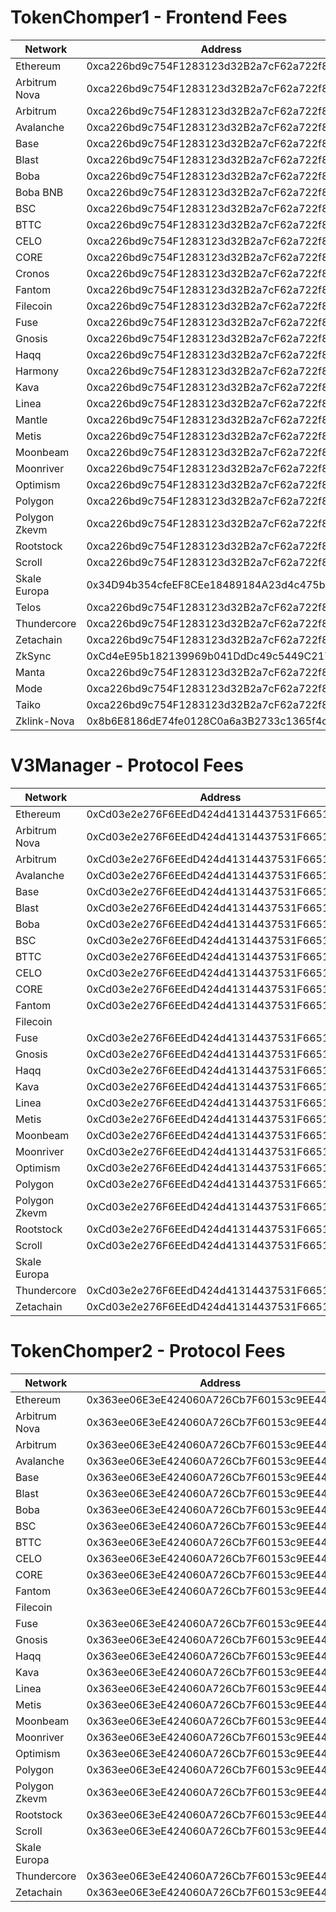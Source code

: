 
# TokenChomper1 - Frontend Fees

| Network  | Address                                    |
| -------- | ------------------------------------------ |
| Ethereum | 0xca226bd9c754F1283123d32B2a7cF62a722f8ADa |
| Arbitrum Nova | 0xca226bd9c754F1283123d32B2a7cF62a722f8ADa |
| Arbitrum | 0xca226bd9c754F1283123d32B2a7cF62a722f8ADa |
| Avalanche | 0xca226bd9c754F1283123d32B2a7cF62a722f8ADa |
| Base | 0xca226bd9c754F1283123d32B2a7cF62a722f8ADa |
| Blast | 0xca226bd9c754F1283123d32B2a7cF62a722f8ADa |
| Boba | 0xca226bd9c754F1283123d32B2a7cF62a722f8ADa |
| Boba BNB | 0xca226bd9c754F1283123d32B2a7cF62a722f8ADa |
| BSC | 0xca226bd9c754F1283123d32B2a7cF62a722f8ADa |
| BTTC | 0xca226bd9c754F1283123d32B2a7cF62a722f8ADa |
| CELO | 0xca226bd9c754F1283123d32B2a7cF62a722f8ADa |
| CORE | 0xca226bd9c754F1283123d32B2a7cF62a722f8ADa |
| Cronos | 0xca226bd9c754F1283123d32B2a7cF62a722f8ADa |
| Fantom | 0xca226bd9c754F1283123d32B2a7cF62a722f8ADa |
| Filecoin | 0xca226bd9c754F1283123d32B2a7cF62a722f8ADa |
| Fuse | 0xca226bd9c754F1283123d32B2a7cF62a722f8ADa |
| Gnosis | 0xca226bd9c754F1283123d32B2a7cF62a722f8ADa |
| Haqq | 0xca226bd9c754F1283123d32B2a7cF62a722f8ADa |
| Harmony | 0xca226bd9c754F1283123d32B2a7cF62a722f8ADa |
| Kava | 0xca226bd9c754F1283123d32B2a7cF62a722f8ADa |
| Linea | 0xca226bd9c754F1283123d32B2a7cF62a722f8ADa |
| Mantle | 0xca226bd9c754F1283123d32B2a7cF62a722f8ADa |
| Metis | 0xca226bd9c754F1283123d32B2a7cF62a722f8ADa |
| Moonbeam | 0xca226bd9c754F1283123d32B2a7cF62a722f8ADa |
| Moonriver | 0xca226bd9c754F1283123d32B2a7cF62a722f8ADa |
| Optimism | 0xca226bd9c754F1283123d32B2a7cF62a722f8ADa |
| Polygon | 0xca226bd9c754F1283123d32B2a7cF62a722f8ADa |
| Polygon Zkevm | 0xca226bd9c754F1283123d32B2a7cF62a722f8ADa |
| Rootstock | 0xca226bd9c754F1283123d32B2a7cF62a722f8ADa |
| Scroll | 0xca226bd9c754F1283123d32B2a7cF62a722f8ADa |
| Skale Europa | 0x34D94b354cfeEF8CEe18489184A23d4c475b6903 |
| Telos | 0xca226bd9c754F1283123d32B2a7cF62a722f8ADa |
| Thundercore | 0xca226bd9c754F1283123d32B2a7cF62a722f8ADa |
| Zetachain | 0xca226bd9c754F1283123d32B2a7cF62a722f8ADa |
| ZkSync | 0xCd4eE95b182139969b041DdDc49c5449C21702E1 |
| Manta | 0xca226bd9c754F1283123d32B2a7cF62a722f8ADa |
| Mode | 0xca226bd9c754F1283123d32B2a7cF62a722f8ADa |
| Taiko | 0xca226bd9c754F1283123d32B2a7cF62a722f8ADa |
| Zklink-Nova | 0x8b6E8186dE74fe0128C0a6a3B2733c1365f4c9e2 |


# V3Manager - Protocol Fees

| Network  | Address                                    |
| -------- | ------------------------------------------ |
| Ethereum | 0xCd03e2e276F6EEdD424d41314437531F665187b9 |
| Arbitrum Nova | 0xCd03e2e276F6EEdD424d41314437531F665187b9 |
| Arbitrum | 0xCd03e2e276F6EEdD424d41314437531F665187b9 |
| Avalanche | 0xCd03e2e276F6EEdD424d41314437531F665187b9 |
| Base | 0xCd03e2e276F6EEdD424d41314437531F665187b9 |
| Blast | 0xCd03e2e276F6EEdD424d41314437531F665187b9 |
| Boba | 0xCd03e2e276F6EEdD424d41314437531F665187b9 |
| BSC | 0xCd03e2e276F6EEdD424d41314437531F665187b9 |
| BTTC | 0xCd03e2e276F6EEdD424d41314437531F665187b9 |
| CELO | 0xCd03e2e276F6EEdD424d41314437531F665187b9 |
| CORE | 0xCd03e2e276F6EEdD424d41314437531F665187b9 |
| Fantom | 0xCd03e2e276F6EEdD424d41314437531F665187b9 |
| Filecoin |  |
| Fuse | 0xCd03e2e276F6EEdD424d41314437531F665187b9 |
| Gnosis | 0xCd03e2e276F6EEdD424d41314437531F665187b9 |
| Haqq | 0xCd03e2e276F6EEdD424d41314437531F665187b9 |
| Kava | 0xCd03e2e276F6EEdD424d41314437531F665187b9 |
| Linea | 0xCd03e2e276F6EEdD424d41314437531F665187b9 |
| Metis | 0xCd03e2e276F6EEdD424d41314437531F665187b9 |
| Moonbeam | 0xCd03e2e276F6EEdD424d41314437531F665187b9 |
| Moonriver | 0xCd03e2e276F6EEdD424d41314437531F665187b9 |
| Optimism | 0xCd03e2e276F6EEdD424d41314437531F665187b9 |
| Polygon | 0xCd03e2e276F6EEdD424d41314437531F665187b9 |
| Polygon Zkevm | 0xCd03e2e276F6EEdD424d41314437531F665187b9 |
| Rootstock | 0xCd03e2e276F6EEdD424d41314437531F665187b9 |
| Scroll | 0xCd03e2e276F6EEdD424d41314437531F665187b9 |
| Skale Europa |  |
| Thundercore | 0xCd03e2e276F6EEdD424d41314437531F665187b9 |
| Zetachain | 0xCd03e2e276F6EEdD424d41314437531F665187b9 |


# TokenChomper2 - Protocol Fees

| Network  | Address                                    |
| -------- | ------------------------------------------ |
| Ethereum | 0x363ee06E3eE424060A726Cb7F60153c9EE44cDC1 |
| Arbitrum Nova | 0x363ee06E3eE424060A726Cb7F60153c9EE44cDC1 |
| Arbitrum | 0x363ee06E3eE424060A726Cb7F60153c9EE44cDC1 |
| Avalanche | 0x363ee06E3eE424060A726Cb7F60153c9EE44cDC1 |
| Base | 0x363ee06E3eE424060A726Cb7F60153c9EE44cDC1 |
| Blast | 0x363ee06E3eE424060A726Cb7F60153c9EE44cDC1 |
| Boba | 0x363ee06E3eE424060A726Cb7F60153c9EE44cDC1 |
| BSC | 0x363ee06E3eE424060A726Cb7F60153c9EE44cDC1 |
| BTTC | 0x363ee06E3eE424060A726Cb7F60153c9EE44cDC1 |
| CELO | 0x363ee06E3eE424060A726Cb7F60153c9EE44cDC1 |
| CORE | 0x363ee06E3eE424060A726Cb7F60153c9EE44cDC1 |
| Fantom | 0x363ee06E3eE424060A726Cb7F60153c9EE44cDC1 |
| Filecoin |  |
| Fuse | 0x363ee06E3eE424060A726Cb7F60153c9EE44cDC1 |
| Gnosis | 0x363ee06E3eE424060A726Cb7F60153c9EE44cDC1 |
| Haqq | 0x363ee06E3eE424060A726Cb7F60153c9EE44cDC1 |
| Kava | 0x363ee06E3eE424060A726Cb7F60153c9EE44cDC1 |
| Linea | 0x363ee06E3eE424060A726Cb7F60153c9EE44cDC1 |
| Metis | 0x363ee06E3eE424060A726Cb7F60153c9EE44cDC1 |
| Moonbeam | 0x363ee06E3eE424060A726Cb7F60153c9EE44cDC1 |
| Moonriver | 0x363ee06E3eE424060A726Cb7F60153c9EE44cDC1 |
| Optimism | 0x363ee06E3eE424060A726Cb7F60153c9EE44cDC1 |
| Polygon | 0x363ee06E3eE424060A726Cb7F60153c9EE44cDC1 |
| Polygon Zkevm | 0x363ee06E3eE424060A726Cb7F60153c9EE44cDC1 |
| Rootstock | 0x363ee06E3eE424060A726Cb7F60153c9EE44cDC1 |
| Scroll | 0x363ee06E3eE424060A726Cb7F60153c9EE44cDC1 |
| Skale Europa |  |
| Thundercore | 0x363ee06E3eE424060A726Cb7F60153c9EE44cDC1 |
| Zetachain | 0x363ee06E3eE424060A726Cb7F60153c9EE44cDC1 |